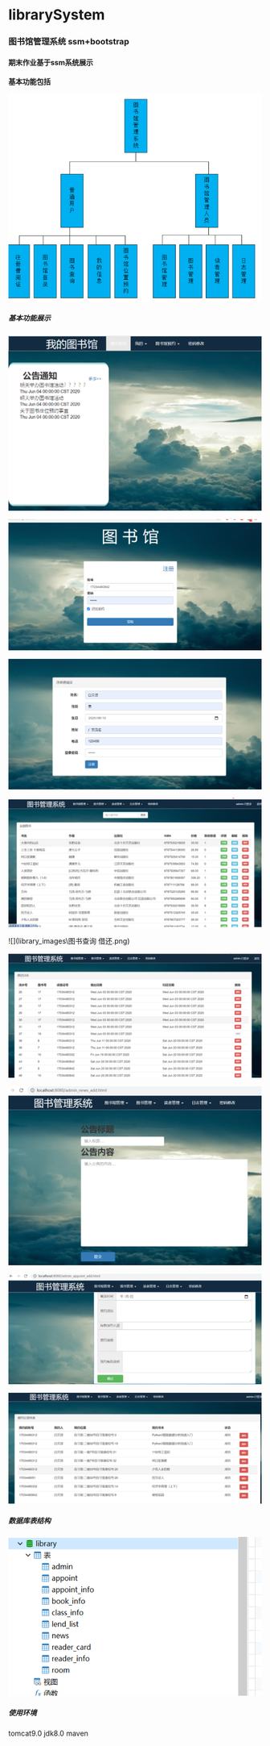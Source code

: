 # librarySystem
### 图书馆管理系统 ssm+bootstrap



#### 期末作业基于ssm系统展示

 

**基本功能包括**

![](library_images\QQ截图20200702133924.png)

##### 基本功能展示

![](library_images\reder图书馆首页.png)



![](library_images\登录.png)



![](library_images\注册.png)



![](library_images\管理员查看全部图书画面.png)



![](library_images\图书查询  借还.png)



![](library_images\借还日志管理界面.png)



![](library_images\发布公告.png)



![](library_images\发布预约信息界面.png)



![](library_images\预约日志信息界面.png)





##### 数据库表结构

![](library_images\QQ截图20200702133500.png)



##### 使用环境

tomcat9.0  jdk8.0  maven  
